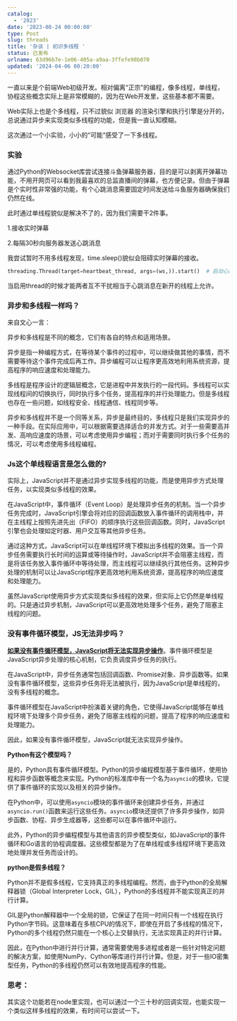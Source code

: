 ```yaml
---
catalog:
  - '2023'
date: '2023-08-24 00:00:00'
type: Post
slug: threads
title: '杂谈 | 初识多线程 '
status: 已发布
urlname: 63d96b7e-1e06-405a-a9aa-3ffefe98b070
updated: '2024-04-06 00:20:00'
---
```


一直以来是个前端Web初级开发。相对偏离“正宗”的编程，像多线程，单线程，协程这些概念实际上是非常模糊的，因为在Web开发里，这些基本都不需要。


Web实际上也是个多线程，只不过貌似 浏览器 的渲染引擎和执行引擎是分开的，总说通过异步来实现类似多线程的功能，但是我一直认知模糊。


这次通过一个小实验，小小的“可能”感受了一下多线程。


### 实验


通过Python的Websocket库尝试连接斗鱼弹幕服务器，目的是可以剥离开弹幕功能，不用开网页可以看到我最喜欢的总监直播间的弹幕，也方便记录。但由于弹幕是个实时性非常强的功能，有个心跳消息需要固定时间发送给斗鱼服务器确保我们仍然在线。


此时通过单线程貌似是解决不了的，因为我们需要干2件事。


1.接收实时弹幕


2.每隔30秒向服务器发送心跳消息


我尝试暂时不用多线程发现，time.sleep()貌似会阻碍实时弹幕的接收。


```python
threading.Thread(target=heartbeat_thread, args=(ws,)).start()  # 启动心跳线程
```


当启用thread的时候才能两者互不干扰相当于心跳消息在新开的线程上允许。


### 异步和多线程一样吗？


来自文心一言：


异步和多线程是不同的概念，它们有各自的特点和适用场景。


异步是指一种编程方式，在等待某个事件的过程中，可以继续做其他的事情，而不需要等待这个事件完成后再工作。异步编程可以让程序更高效地利用系统资源，提高程序的响应速度和处理能力。


多线程是程序设计的逻辑层概念，它是进程中并发执行的一段代码。多线程可以实现线程间的切换执行，同时执行多个任务，提高程序的并行处理能力。但是多线程也存在一些问题，如线程安全、线程通信、线程同步等。


异步和多线程并不是一个同等关系，异步是最终目的，多线程只是我们实现异步的一种手段。在实际应用中，可以根据需要选择适合的并发方式。对于一些需要高并发、高响应速度的场景，可以考虑使用异步编程；而对于需要同时执行多个任务的情况，可以考虑使用多线程编程。


### Js这个单线程语言是怎么做的?


实际上，JavaScript并不是通过异步实现多线程的功能，而是使用异步方式处理任务，以实现类似多线程的效果。


在JavaScript中，事件循环（Event Loop）是处理异步任务的机制。当一个异步任务完成时，JavaScript引擎会将对应的回调函数放入事件循环的调用栈中，并在主线程上按照先进先出（FIFO）的顺序执行这些回调函数。同时，JavaScript引擎也会处理如定时器、用户交互等其他异步任务。


通过这种方式，JavaScript可以在单线程环境下模拟出多线程的效果。当一个异步任务需要执行长时间的运算或等待操作时，JavaScript并不会阻塞主线程，而是将该任务放入事件循环中等待处理，而主线程可以继续执行其他任务。这种异步处理的机制可以让JavaScript程序更高效地利用系统资源，提高程序的响应速度和处理能力。


虽然JavaScript使用异步方式实现类似多线程的效果，但实际上它仍然是单线程的。只是通过异步机制，JavaScript可以更高效地处理多个任务，避免了阻塞主线程的问题。


### 没有事件循环模型，JS无法异步吗？


<u>**如果没有事件循环模型，JavaScript将无法实现异步操作**</u>。事件循环模型是JavaScript异步处理的核心机制，它负责调度异步任务的执行。


在JavaScript中，异步任务通常包括回调函数、Promise对象、异步函数等。如果没有事件循环模型，这些异步任务将无法被执行，因为JavaScript是单线程的，没有多线程的概念。


事件循环模型在JavaScript中扮演着关键的角色，它使得JavaScript能够在单线程环境下处理多个异步任务，避免了阻塞主线程的问题，提高了程序的响应速度和处理能力。


因此，如果没有事件循环模型，JavaScript就无法实现异步操作。


**Python有这个模型吗？**


是的，Python具有事件循环模型。Python的异步编程模型基于事件循环，使用协程和异步函数等概念来实现。Python的标准库中有一个名为`asyncio`的模块，它提供了事件循环的实现以及相关的异步操作。


在Python中，可以使用`asyncio`模块的事件循环来创建异步任务，并通过`asyncio.run()`函数来运行这些任务。`asyncio`模块还提供了许多异步操作，如异步函数、协程、异步生成器等，这些都可以在事件循环中运行。


此外，Python的异步编程模型与其他语言的异步模型类似，如JavaScript的事件循环和Go语言的协程调度器。这些模型都是为了在单线程或多线程环境下更高效地处理并发任务而设计的。


**python是假多线程？**


Python并不是假多线程，它支持真正的多线程编程。然而，由于Python的全局解释器锁（Global Interpreter Lock，GIL），Python的多线程并不能实现真正的并行计算。


GIL是Python解释器中一个全局的锁，它保证了在同一时间只有一个线程在执行Python字节码。这意味着在多核CPU的情况下，即使在开启了多线程的情况下，Python的多个线程仍然只能在一个核心上交替执行，无法实现真正的并行计算。


因此，在Python中进行并行计算，通常需要使用多进程或者是一些针对特定问题的解决方案，如使用NumPy、Cython等库进行并行计算。但是，对于一些IO密集型任务，Python的多线程仍然可以有效地提高程序的性能。


### 思考：


其实这个功能若在node里实现，也可以通过一个三十秒的回调实现，也能实现一个类似这样多线程的效果，有时间可以尝试一下。


